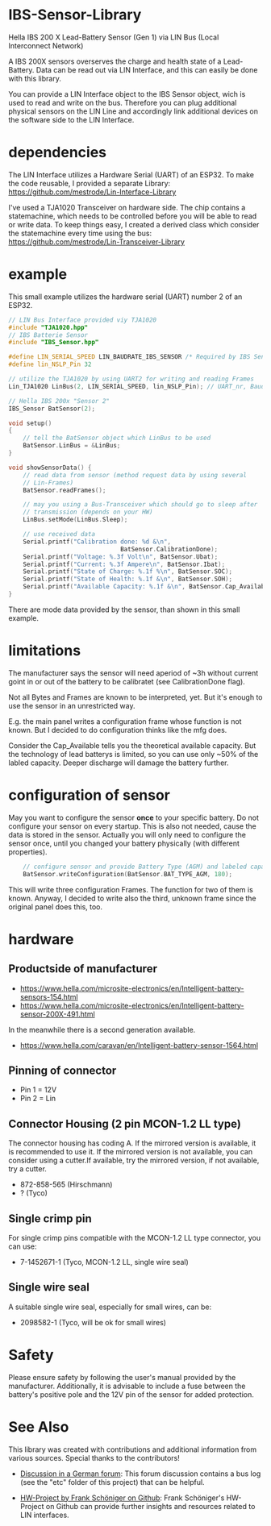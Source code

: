 # IBS-Sensor-Library
Hella IBS 200 X Lead-Battery Sensor (Gen 1) via LIN Bus (Local Interconnect Network)

A IBS 200X sensors overserves the charge and health state of a Lead-Battery. Data can be read out via LIN Interface, and this can easily be done with this library.

You can provide a LIN Interface object to the IBS Sensor object, wich is used to read and write on the bus. Therefore you can plug additional physical sensors on the LIN Line and accordingly link additional devices on the software side to the LIN Interface.

# dependencies
The LIN Interface utilizes a Hardware Serial (UART) of an ESP32. To make the code reusable, I provided a separate Library: https://github.com/mestrode/Lin-Interface-Library

I've used a TJA1020 Transceiver on hardware side. The chip contains a statemachine, which needs to be controlled before you will be able to read or write data. To keep things easy, I created a derived class which consider the statemachine every time using the bus: https://github.com/mestrode/Lin-Transceiver-Library

# example
This small example utilizes the hardware serial (UART) number 2 of an ESP32.

```cpp
// LIN Bus Interface provided viy TJA1020
#include "TJA1020.hpp"
// IBS Batterie Sensor
#include "IBS_Sensor.hpp"

#define LIN_SERIAL_SPEED LIN_BAUDRATE_IBS_SENSOR /* Required by IBS Sensor */
#define lin_NSLP_Pin 32

// utilize the TJA1020 by using UART2 for writing and reading Frames
Lin_TJA1020 LinBus(2, LIN_SERIAL_SPEED, lin_NSLP_Pin); // UART_nr, Baudrate, /SLP

// Hella IBS 200x "Sensor 2"
IBS_Sensor BatSensor(2);

void setup()
{
    // tell the BatSensor object which LinBus to be used
    BatSensor.LinBus = &LinBus;
}

void showSensorData() {
    // read data from sensor (method request data by using several
    // Lin-Frames)
    BatSensor.readFrames();

    // may you using a Bus-Transceiver which should go to sleep after 
    // transmission (depends on your HW)
    LinBus.setMode(LinBus.Sleep);

    // use received data
    Serial.printf("Calibration done: %d &\n",
                               BatSensor.CalibrationDone);
    Serial.printf("Voltage: %.3f Volt\n", BatSensor.Ubat);
    Serial.printf("Current: %.3f Ampere\n", BatSensor.Ibat);
    Serial.printf("State of Charge: %.1f %\n", BatSensor.SOC);
    Serial.printf("State of Health: %.1f &\n", BatSensor.SOH);
    Serial.printf("Available Capacity: %.1f &\n", BatSensor.Cap_Available);
}
```
There are mode data provided by the sensor, than shown in this small example.

# limitations
The manufacturer says the sensor will need aperiod of ~3h without current goint in or out of the battery to be calibratet (see CalibrationDone flag).

Not all Bytes and Frames are known to be interpreted, yet. But it's enough to use the sensor in an unrestricted way.

E.g. the main panel writes a configuration frame whose function is not known. But I decided to do configuration thinks like the mfg does.

Consider the Cap_Available tells you the theoretical available capacity. But the technology of lead batterys is limited, so you can use only ~50% of the labled capacity. Deeper discharge will damage the battery further.

# configuration of sensor
May you want to configure the sensor **once** to your specific battery.
Do not configure your sensor on every startup. This is also not needed, cause the data is stored in the sensor.
Actually you will only need to configure the sensor once, until you changed your battery physically (with different properties).

```cpp
    // configure sensor and provide Battery Type (AGM) and labeled capacity in Ah
    BatSensor.writeConfiguration(BatSensor.BAT_TYPE_AGM, 180);
```

This will write three configuration Frames. The function for two of them is known. Anyway, I decided to write also the third, unknown frame since the original panel does this, too.

# hardware
## Productside of manufacturer
- https://www.hella.com/microsite-electronics/en/Intelligent-battery-sensors-154.html
- https://www.hella.com/microsite-electronics/en/Intelligent-battery-sensor-200X-491.html

In the meanwhile there is a second generation available. 
- https://www.hella.com/caravan/en/Intelligent-battery-sensor-1564.html

## Pinning of connector
- Pin 1 = 12V
- Pin 2 = Lin

## Connector Housing (2 pin MCON-1.2 LL type)
The connector housing has coding A. If the mirrored version is available, it is recommended to use it. If the mirrored version is not available, you can consider using a cutter.If available, try the mirrored version, if not available, try a cutter.
- 872-858-565 (Hirschmann)
- ? (Tyco)

## Single crimp pin
For single crimp pins compatible with the MCON-1.2 LL type connector, you can use:
- 7-1452671-1 (Tyco, MCON-1.2 LL, single wire seal)

## Single wire seal
A suitable single wire seal, especially for small wires, can be:
- 2098582-1 (Tyco, will be ok for small wires)

# Safety
Please ensure safety by following the user's manual provided by the manufacturer. Additionally, it is advisable to include a fuse between the battery's positive pole and the 12V pin of the sensor for added protection.

# See Also
This library was created with contributions and additional information from various sources. Special thanks to the contributors!

- [Discussion in a German forum](https://www.kastenwagenforum.de/forum/threads/diy-hella-ibs-batteriecomputer.31724/): This forum discussion contains a bus log (see the "etc" folder of this project) that can be helpful.

- [HW-Project by Frank Schöniger on Github](https://github.com/frankschoeniger/LIN_Interface): Frank Schöniger's HW-Project on Github can provide further insights and resources related to LIN interfaces.